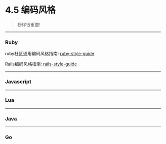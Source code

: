# 4.5 编码风格

> 榜样很重要!

---

### Ruby

ruby社区通用编码风格指南: [ruby-style-guide](https://github.com/bbatsov/ruby-style-guide)

Rails编码风格指南: [rails-style-guide](https://github.com/bbatsov/rails-style-guide)

---

### Javascript

---

### Lua

---

### Java

---

### Go

